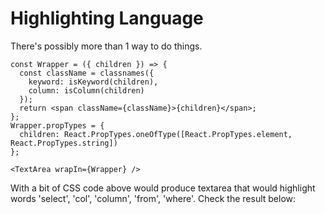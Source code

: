 # Highlighting Language

There's possibly more than 1 way to do things.
```
const Wrapper = ({ children }) => {
  const className = classnames({
    keyword: isKeyword(children),
    column: isColumn(children)
  });
  return <span className={className}>{children}</span>;
};
Wrapper.propTypes = {
  children: React.PropTypes.oneOfType([React.PropTypes.element, React.PropTypes.string])
};

<TextArea wrapIn={Wrapper} />
```

With a bit of CSS code above would produce textarea that would highlight words 'select', 'col', 'column', 'from', 'where'.
Check the result below:
